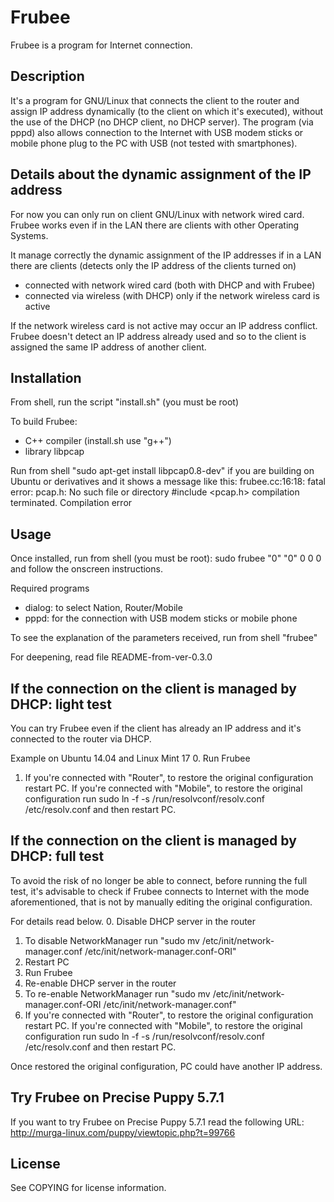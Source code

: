 Frubee
==============================================================================

Frubee is a program for Internet connection.


Description
------------------------------------------------------------------------------
It's a program for GNU/Linux that connects the client to the router
and assign IP address dynamically (to the client on which it's executed),
without the use of the DHCP (no DHCP client, no DHCP server).
The program (via pppd) also allows connection to the Internet with USB modem 
sticks or mobile phone plug to the PC with USB (not tested with smartphones).


Details about the dynamic assignment of the IP address
------------------------------------------------------------------------------
For now you can only run on client GNU/Linux with network wired card.
Frubee works even if in the LAN there are clients with other Operating 
Systems.

It manage correctly the dynamic assignment of the IP addresses if in a LAN
there are clients (detects only the IP address of the clients turned on)
 - connected with network wired card (both with DHCP and with Frubee)
 - connected via wireless (with DHCP) only if the network wireless card is
   active 

If the network wireless card is not active may occur an IP address conflict.
Frubee doesn't detect an IP address already used and so to the client is
assigned the same IP address of another client.


Installation
------------------------------------------------------------------------------
From shell, run the script "install.sh" (you must be root)

To build Frubee:
 - C++ compiler (install.sh use "g++")
 - library libpcap

Run from shell "sudo apt-get install libpcap0.8-dev" if you are building on 
Ubuntu or derivatives and it shows a message like this:
frubee.cc:16:18: fatal error: pcap.h: No such file or directory
 #include <pcap.h>
compilation terminated.
Compilation error


Usage
------------------------------------------------------------------------------
Once installed, run from shell (you must be root):
sudo frubee "0" "0" 0 0 0
and follow the onscreen instructions.

Required programs
 - dialog: to select Nation, Router/Mobile
 - pppd: for the connection with USB modem sticks or mobile phone

To see the explanation of the parameters received, run from shell "frubee"

For deepening, read file README-from-ver-0.3.0


If the connection on the client is managed by DHCP: light test
------------------------------------------------------------------------------
You can try Frubee even if the client has already an IP address and it's
connected to the router via DHCP.

Example on Ubuntu 14.04 and Linux Mint 17
 0. Run Frubee
 1. If you're connected with "Router", to restore the original configuration
    restart PC.
    If you're connected with "Mobile", to restore the original configuration
    run
    sudo ln -f -s /run/resolvconf/resolv.conf /etc/resolv.conf
    and then restart PC.


If the connection on the client is managed by DHCP: full test
------------------------------------------------------------------------------
To avoid the risk of no longer be able to connect, before running the full 
test, it's advisable to check if Frubee connects to Internet with the mode
aforementioned, that is not by manually editing the original configuration.

For details read below.
 0. Disable DHCP server in the router
 1. To disable NetworkManager run "sudo mv /etc/init/network-manager.conf /etc/init/network-manager.conf-ORI"
 2. Restart PC
 3. Run Frubee
 4. Re-enable DHCP server in the router
 5. To re-enable NetworkManager run "sudo mv /etc/init/network-manager.conf-ORI /etc/init/network-manager.conf"
 6. If you're connected with "Router", to restore the original configuration
    restart PC.
    If you're connected with "Mobile", to restore the original configuration run
    sudo ln -f -s /run/resolvconf/resolv.conf /etc/resolv.conf
    and then restart PC.

Once restored the original configuration, PC could have another IP address.


Try Frubee on Precise Puppy 5.7.1
------------------------------------------------------------------------------
If you want to try Frubee on Precise Puppy 5.7.1 read the following URL:
http://murga-linux.com/puppy/viewtopic.php?t=99766


License
------------------------------------------------------------------------------
See COPYING for license information.
